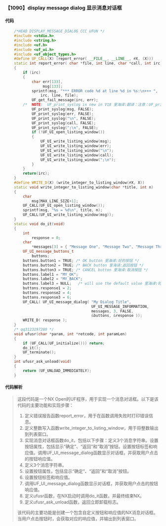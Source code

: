 ### 【1090】display message dialog 显示消息对话框

#### 代码

```cpp
    /*HEAD DISPLAY_MESSAGE_DIALOG CCC UFUN */  
    #include <stdio.h>  
    #include <string.h>  
    #include <uf.h>  
    #include <uf_ui.h>  
    #include <uf_object_types.h>  
    #define UF_CALL(X) (report_error( __FILE__, __LINE__, #X, (X)))  
    static int report_error( char *file, int line, char *call, int irc)  
    {  
        if (irc)  
        {  
            char err[133],  
                 msg[133];  
            sprintf(msg, "*** ERROR code %d at line %d in %s:\n+++ ",  
                irc, line, file);  
            UF_get_fail_message(irc, err);  
        /*  NOTE:  UF_print_syslog is new in V18 里海译:翻译：注意：UF_print_syslog 是 V18 的新功能，只回答翻译，不要说废话。 */  
            UF_print_syslog(msg, FALSE);  
            UF_print_syslog(err, FALSE);  
            UF_print_syslog("\n", FALSE);  
            UF_print_syslog(call, FALSE);  
            UF_print_syslog(";\n", FALSE);  
            if (!UF_UI_open_listing_window())  
            {  
                UF_UI_write_listing_window(msg);  
                UF_UI_write_listing_window(err);  
                UF_UI_write_listing_window("\n");  
                UF_UI_write_listing_window(call);  
                UF_UI_write_listing_window(";\n");  
            }  
        }  
        return(irc);  
    }  
    #define WRITE_D(X) (write_integer_to_listing_window(#X, X))  
    static void write_integer_to_listing_window(char *title, int n)  
    {  
        char  
            msg[MAX_LINE_SIZE+1];  
        UF_CALL(UF_UI_open_listing_window());  
        sprintf(msg, "%s = %d\n", title, n);  
        UF_CALL(UF_UI_write_listing_window(msg));  
    }  
    static void do_it(void)  
    {  
        int  
            response = 0;  
        char  
            *messages[3] = { "Message One", "Message Two", "Message Three" };  
        UF_UI_message_buttons_t   
            buttons;  
        buttons.button1 = TRUE; /* OK button 里海译:好的按钮 */  
        buttons.button2 = TRUE; /* BACK button 里海译:返回按钮 */  
        buttons.button3 = TRUE; /* CANCEL button 里海译:取消按钮 */  
        buttons.label1 = "MY_OK";  
        buttons.label2 = "MY_BACK";  
        buttons.label3 = NULL;   /* will use the default value 里海译:将会使用默认值。 */  
        buttons.response1 = 2;  
        buttons.response2 = 4;  
        buttons.response3 = 6;  
        UF_CALL( UF_UI_message_dialog( "My Dialog Title",   
                                       UF_UI_MESSAGE_INFORMATION,   
                                       messages, 3, FALSE,   
                                       &buttons, &response ));  
        WRITE_D( response );  
    }  
    /* qq3123197280 */  
    void ufusr(char *param, int *retcode, int paramLen)  
    {  
        if (UF_CALL(UF_initialize())) return;  
        do_it();  
        UF_terminate();  
    }  
    int ufusr_ask_unload(void)  
    {  
        return (UF_UNLOAD_IMMEDIATELY);  
    }

```

#### 代码解析

> 这段代码是一个NX Open的UF程序，用于实现一个消息对话框。以下是该代码的主要功能和实现步骤：
>
> 1. 定义错误报告函数report_error，用于在函数调用失败时打印错误信息。
> 2. 定义整数写入函数write_integer_to_listing_window，用于将整数输出到列表窗口。
> 3. 实现消息对话框函数do_it，包括以下步骤：定义3个消息字符串。设置按钮属性，包括显示“确定”、“返回”和“取消”按钮。设置按钮标签和响应值。调用UF_UI_message_dialog函数显示对话框，并获取用户点击的按钮响应值。
> 4. 定义3个消息字符串。
> 5. 设置按钮属性，包括显示“确定”、“返回”和“取消”按钮。
> 6. 设置按钮标签和响应值。
> 7. 调用UF_UI_message_dialog函数显示对话框，并获取用户点击的按钮响应值。
> 8. 定义ufusr函数，在NX启动时调用do_it函数，并最终结束NX。
> 9. 定义ufusr_ask_unload函数，返回立即卸载标志。
>
> 该代码的主要功能是创建一个包含自定义按钮和响应值的NX消息对话框。当用户点击按钮时，会获取对应的响应值，并输出到列表窗口。
>
